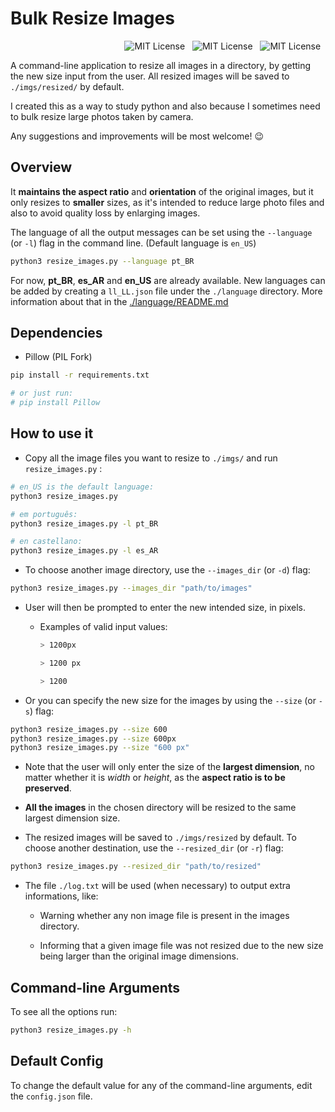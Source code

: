 # Bulk Resize Images

<p align="right">
<img alt="MIT License" src="https://img.shields.io/badge/version-1.0.0-blue?style=flat-square" />&nbsp;&nbsp;
<img alt="MIT License" src="https://img.shields.io/badge/license-MIT-%23373737?style=flat-square" />&nbsp;&nbsp;
<img alt="MIT License" src="https://img.shields.io/badge/Python 3-FFD43B?style=flat-square&logo=python&logoColor=blue" />&nbsp;&nbsp;
</p>

A command-line application to resize all images in a directory, by getting the new size input from the user. All resized images will be saved to `./imgs/resized/` by default.

I created this as a way to study python and also because I sometimes need to bulk resize large photos taken by camera.

Any suggestions and improvements will be most welcome! :wink:

## Overview

It **maintains the aspect ratio** and **orientation** of the original images, but it only resizes to **smaller** sizes, as it's intended to reduce large photo files and also to avoid quality loss by enlarging images.

The language of all the output messages can be set using the `--language` (or `-l`) flag in the command line. (Default language is `en_US`)

```bash
python3 resize_images.py --language pt_BR
```

For now, **pt_BR**, **es_AR** and **en_US** are already available. New languages can be added by creating a `ll_LL.json` file under the `./language` directory. More information about that in the [./language/README.md](./language/README.md)

## Dependencies

- Pillow (PIL Fork)

```bash
pip install -r requirements.txt

# or just run:
# pip install Pillow
```

## How to use it

- Copy all the image files you want to resize to `./imgs/` and run `resize_images.py` :

```bash
# en_US is the default language:
python3 resize_images.py

# em português:
python3 resize_images.py -l pt_BR

# en castellano:
python3 resize_images.py -l es_AR
```

- To choose another image directory, use the `--images_dir` (or `-d`) flag:

```bash
python3 resize_images.py --images_dir "path/to/images"
```

- User will then be prompted to enter the new intended size, in pixels.

  - Examples of valid input values:
    ```bash
    > 1200px
    ```
    ```bash
    > 1200 px
    ```
    ```bash
    > 1200
    ```

- Or you can specify the new size for the images by using the `--size` (or `-s`) flag:

```bash
python3 resize_images.py --size 600
python3 resize_images.py --size 600px
python3 resize_images.py --size "600 px"
```

- Note that the user will only enter the size of the **largest dimension**, no matter whether it is _width_ or _height_, as the **aspect ratio is to be preserved**.

- **All the images** in the chosen directory will be resized to the same largest dimension size.

- The resized images will be saved to `./imgs/resized` by default. To choose another destination, use the `--resized_dir` (or `-r`) flag:

```bash
python3 resize_images.py --resized_dir "path/to/resized"
```

- The file `./log.txt` will be used (when necessary) to output extra informations, like:

  - Warning whether any non image file is present in the images directory.

  - Informing that a given image file was not resized due to the new size being larger than the original image dimensions.

## Command-line Arguments

To see all the options run:

```bash
python3 resize_images.py -h
```

## Default Config

To change the default value for any of the command-line arguments, edit the `config.json` file.

